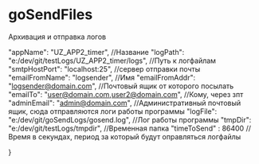 # goSendFiles

Архивация и отправка логов

  "appName": "UZ_APP2_timer", //Название
  "logPath": "e:/dev/git/testLogs/UZ_APP2_timer/logs", //Путь к логфайлам     
  "smtpHostPort": "localhost:25", //сервер отправки почты
  "emailFromName": "logsender", //Имя
  "emailFromAddr": "logsender@domain.com", //Почтовый ящик от которого посылать
  "emailTo": "user@domain.com,user2@domain.com", //Кому, через зпт
  "adminEmail": "admin@domain.com", //Административный почтовый ящик, сюда отправляются логи работы программы
  "logFile": "e:/dev/git/goSendLogs/gosend.log", //Лог работы программы
  "tmpDir": "e:/dev/git/testLogs/tmpdir", //Временная папка
  "timeToSend" : 86400 //Время в секундах, период за который будут оправляться логфайлы
  
}
